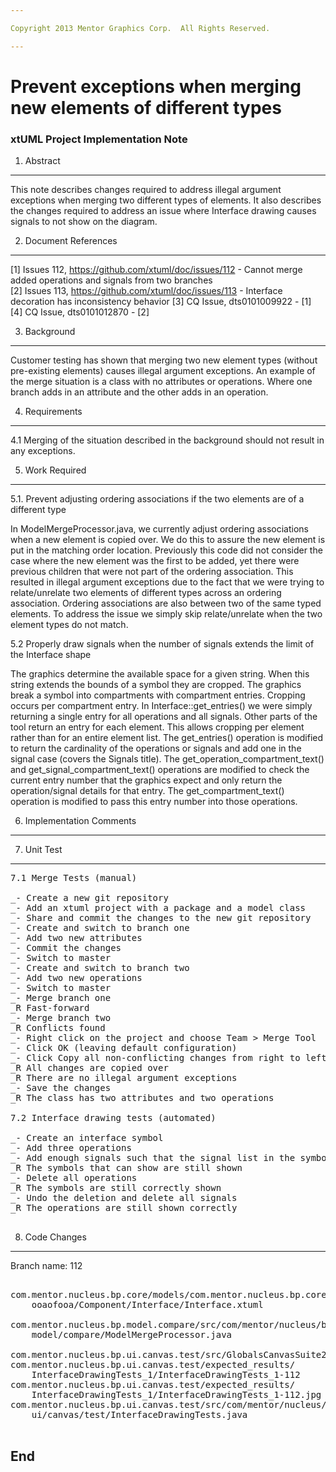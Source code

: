 ```yaml
---

Copyright 2013 Mentor Graphics Corp.  All Rights Reserved.

---
```


# Prevent exceptions when merging new elements of different types
### xtUML Project Implementation Note

1. Abstract
-----------
This note describes changes required to address illegal argument exceptions
when merging two different types of elements.  It also describes the changes
required to address an issue where Interface drawing causes signals to not show
on the diagram.

2. Document References
----------------------  
[1] Issues 112, https://github.com/xtuml/doc/issues/112 - Cannot merge added
                                       operations and signals from two branches   
[2] Issues 113, https://github.com/xtuml/doc/issues/113 - Interface decoration
                                                     has inconsistency behavior
[3] CQ Issue, dts0101009922 - [1]
[4] CQ Issue, dts0101012870 - [2]

3. Background
-------------
Customer testing has shown that merging two new element types (without 
pre-existing elements) causes illegal argument exceptions.  An example of the
merge situation is a class with no attributes or operations.  Where one branch
adds in an attribute and the other adds in an operation.

4. Requirements
---------------
4.1 Merging of the situation described in the background should not result in
    any exceptions.
    
5. Work Required
----------------
5.1. Prevent adjusting ordering associations if the two elements are of a
     different type
     
In ModelMergeProcessor.java, we currently adjust ordering associations when a 
new element is copied over.  We do this to assure the new element is put in the
matching order location.  Previously this code did not consider the case where
the new element was the first to be added, yet there were previous children that
were not part of the ordering association.  This resulted in illegal argument
exceptions due to the fact that we were trying to relate/unrelate two elements
of different types across an ordering association.  Ordering associations are
also between two of the same typed elements.  To address the issue we simply
skip relate/unrelate when the two element types do not match.

5.2 Properly draw signals when the number of signals extends the limit of the
    Interface shape
    
The graphics determine the available space for a given string.  When this string
extends the bounds of a symbol they are cropped.  The graphics break a symbol
into compartments with compartment entries.  Cropping occurs per compartment
entry.  In Interface::get_entries() we were simply returning a single entry for
all operations and all signals.  Other parts of the tool return an entry for
each element.  This allows cropping per element rather than for an entire
element list.  The get_entries() operation is modified to return the cardinality
of the operations or signals and add one in the signal case (covers the Signals
title).  The get_operation_compartment_text() and get_signal_compartment_text()
operations are modified to check the current entry number that the graphics
expect and only return the operation/signal details for that entry.  The
get_compartment_text() operation is modified to pass this entry number into
those operations.

6. Implementation Comments
--------------------------

7. Unit Test
------------
<pre>
7.1 Merge Tests (manual)

_- Create a new git repository
_- Add an xtuml project with a package and a model class
_- Share and commit the changes to the new git repository
_- Create and switch to branch one
_- Add two new attributes
_- Commit the changes
_- Switch to master
_- Create and switch to branch two
_- Add two new operations
_- Switch to master
_- Merge branch one
_R Fast-forward
_- Merge branch two
_R Conflicts found
_- Right click on the project and choose Team > Merge Tool
_- Click OK (leaving default configuration)
_- Click Copy all non-conflicting changes from right to left
_R All changes are copied over
_R There are no illegal argument exceptions
_- Save the changes
_R The class has two attributes and two operations

7.2 Interface drawing tests (automated)

_- Create an interface symbol
_- Add three operations
_- Add enough signals such that the signal list in the symbol will be cropped
_R The symbols that can show are still shown
_- Delete all operations
_R The symbols are still correctly shown
_- Undo the deletion and delete all signals
_R The operations are still shown correctly

</pre>
8. Code Changes
---------------
Branch name: 112

<pre>

com.mentor.nucleus.bp.core/models/com.mentor.nucleus.bp.core/
    ooaofooa/Component/Interface/Interface.xtuml

com.mentor.nucleus.bp.model.compare/src/com/mentor/nucleus/bp/
    model/compare/ModelMergeProcessor.java

com.mentor.nucleus.bp.ui.canvas.test/src/GlobalsCanvasSuite2.java
com.mentor.nucleus.bp.ui.canvas.test/expected_results/
    InterfaceDrawingTests_1/InterfaceDrawingTests_1-112
com.mentor.nucleus.bp.ui.canvas.test/expected_results/
    InterfaceDrawingTests_1/InterfaceDrawingTests_1-112.jpg
com.mentor.nucleus.bp.ui.canvas.test/src/com/mentor/nucleus/bp/
    ui/canvas/test/InterfaceDrawingTests.java

</pre>

End
---

